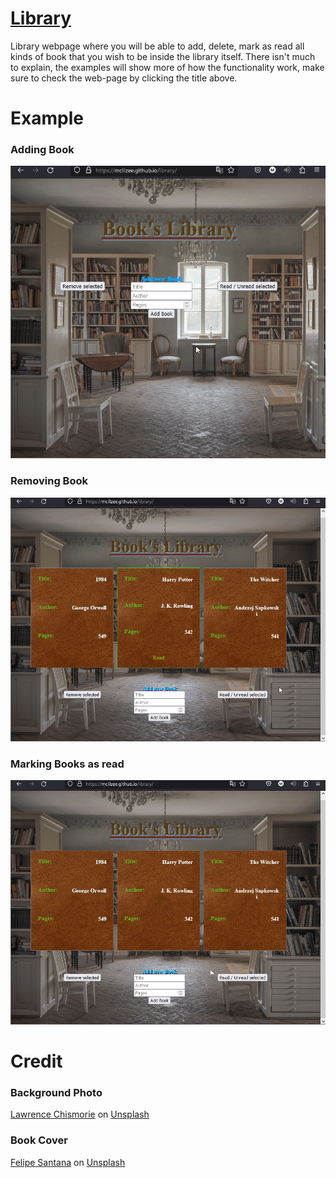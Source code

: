 # <a href="https://mclilzee.github.io/library/">Library</a>
Library webpage where you will be able to add, delete, mark as read all kinds of book that you wish to be inside the library itself.
There isn't much to explain, the examples will show more of how the functionality work, make sure to check the web-page by clicking the title above.

# Example

### Adding Book
<img src="./examples/adding-book.gif" />

### Removing Book
<img src="./examples/removing-book.gif" />

### Marking Books as read
<img src="./examples/marking-book.gif" />

# Credit

### Background Photo
<a href="https://unsplash.com/@fromsky?utm_source=unsplash&utm_medium=referral&utm_content=creditCopyText">Lawrence Chismorie</a> on <a href="https://unsplash.com/s/photos/library-background?utm_source=unsplash&utm_medium=referral&utm_content=creditCopyText">Unsplash</a>

### Book Cover
<a href="https://unsplash.com/@felipesantana?utm_source=unsplash&utm_medium=referral&utm_content=creditCopyText">Felipe Santana</a> on <a href="https://unsplash.com/s/photos/leather-background?utm_source=unsplash&utm_medium=referral&utm_content=creditCopyText">Unsplash</a>
